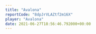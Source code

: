 ```yaml
---
title: "Avalona"
reportCode: "8dpJrVLAZtf2m16X"
player: "Avalona"
date: 2021-06-27T18:56:46.792000+00:00
---
```

